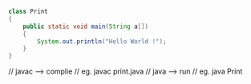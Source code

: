 ```java
class Print 
{
    public static void main(String a[])
    {
        System.out.println("Hello World !");
    }
}
```

// javac <file name> --> complie 
// eg. javac print.java
// java <class file name> --> run 
// eg. java Print
